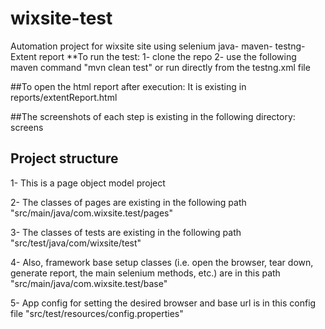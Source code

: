 # wixsite-test

Automation project for wixsite site using selenium java- maven- testng- Extent report
**To run the test:
1- clone the repo
2- use the following maven command "mvn clean test" or run directly from the testng.xml file

##To open the html report after execution:
 It is existing in reports/extentReport.html

##The screenshots of each step is existing in the following directory:
screens

## Project structure
1- This is a page object model project

2- The classes of pages are existing in the following path "src/main/java/com.wixsite.test/pages"

3- The classes of tests are existing in the following path "src/test/java/com/wixsite/test"

4- Also, framework base setup classes (i.e. open the browser, tear down, generate report, the main selenium methods, etc.) are in this path "src/main/java/com.wixsite.test/base"

5- App config for setting the desired browser and base url is in this config file "src/test/resources/config.properties"


